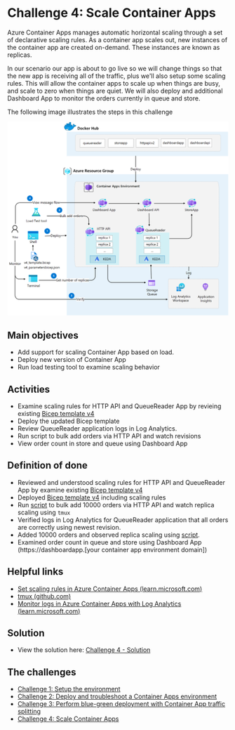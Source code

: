 # Challenge 4: Scale Container Apps
Azure Container Apps manages automatic horizontal scaling through a set of declarative scaling rules. As a container app scales out, new instances of the container app are created on-demand. These instances are known as replicas.

In our scenario our app is about to go live so we will change things so that the new app is receiving all of the traffic, plus we'll also setup some scaling rules. This will allow the container apps to scale up when things are busy, and scale to zero when things are quiet. We will also deploy and additional Dashboard App to monitor the orders currently in queue and store.

The following image illustrates the steps in this challenge

![](images/challenge-4-overview.png)


## Main objectives
- Add support for scaling Container App based on load.
- Deploy new version of Container App
- Run load testing tool to examine scaling behavior


## Activities

- Examine scaling rules for HTTP API and QueueReader App by revieing existing [Bicep template v4](..\v4_template.bicep)
- Deploy the updated Bicep template
- Review QueueReader application logs in Log Analytics.
- Run script to bulk add orders via HTTP API and watch revisions
- View order count in store and queue using Dashboard App



## Definition of done
- Reviewed and understood scaling rules for HTTP API and QueueReader App by examine existing [Bicep template v4](..\v4_template.bicep)
- Deployed [Bicep template v4](..\v4_template.bicep) including scaling rules
- Run [script](..\scripts\appwatch.sh) to bulk add 10000 orders via HTTP API and watch replica scaling using `tmux`
- Verified logs in Log Analytics for QueueReader application that all orders are correctly using newest revision.
- Added 10000 orders and observed replica scaling using [script](..\scripts\appwatch.sh).
- Examined order count in queue and store using Dashboard App (https://dashboardapp.[your container app environment domain])
 

## Helpful links
- [Set scaling rules in Azure Container Apps (learn.microsoft.com)](https://learn.microsoft.com/en-us/azure/container-apps/scale-app)
- [tmux (github.com)](https://github.com/tmux/tmux)
- [Monitor logs in Azure Container Apps with Log Analytics (learn.microsoft.com)](https://learn.microsoft.com/en-us/azure/container-apps/log-monitoring?tabs=bash)

## Solution
- View the solution here: [Challenge 4 - Solution](solution4.md)

## The challenges
- [Challenge 1: Setup the environment](challenge1.md)
- [Challenge 2: Deploy and troubleshoot a Container Apps environment](challenge2.md)
- [Challenge 3: Perform blue-green deployment with Container App traffic splitting](challenge3.md)
- [Challenge 4: Scale Container Apps](challenge4.md)

